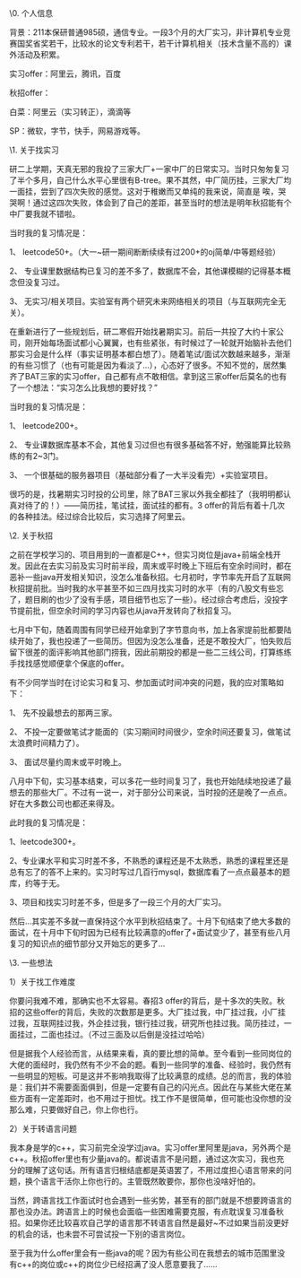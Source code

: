 \0. 个人信息

背景：211本保研普通985硕，通信专业。一段3个月的大厂实习，非计算机专业竞赛国奖省奖若干，比较水的论文专利若干，若干计算机相关（技术含量不高的）课外活动及积累。

实习offer：阿里云，腾讯，百度

秋招offer：

白菜：阿里云（实习转正），滴滴等

SP：微软，字节，快手，网易游戏等。

 

 

 

\1. 关于找实习

研二上学期，天真无邪的我投了三家大厂+一家中厂的日常实习。当时只匆匆复习了半个多月，自己什么水平心里很有B-tree。果不其然，中厂简历挂，三家大厂均一面挂，尝到了四次失败的感觉。这对于稚嫩而又单纯的我来说，简直是 唉，哭哭啊！通过这四次失败，体会到了自己的差距，甚至当时的想法是明年秋招能有个中厂要我就不错啦。

 

当时我的复习情况是：

1、 leetcode50+。（大一~研一期间断断续续有过200+的oj简单/中等题经验）

2、 专业课里数据结构已复习的差不多了，数据库不会，其他课模糊的记得基本概念但没复习过。

3、 无实习/相关项目。实验室有两个研究未来网络相关的项目（与互联网完全无关）。

 

在重新进行了一些规划后，研二寒假开始找暑期实习。前后一共投了大约十家公司，刚开始每场面试都小心翼翼，也有些紧张，有时候过了一轮就开始脑补去他们那实习会是什么样（事实证明基本都白想了）。随着笔试/面试次数越来越多，渐渐的有些习惯了（也有可能是因为看淡了...），心态好了很多。不知不觉的，居然集齐了BAT三家的实习offer，自己都有点不敢相信。拿到这三家offer后莫名的也有了一个想法：“实习怎么比我想的要好找？”

 

当时我的复习情况是：

1、 leetcode200+。

2、 专业课数据库基本不会，其他复习过但也有很多基础答不好，勉强能算比较熟练的有2~3门。

3、 一个很基础的服务器项目（基础部分看了一大半没看完）+实验室项目。

 

很巧的是，找暑期实习时投的公司里，除了BAT三家以外我全都挂了（我明明都认真对待了的！）——简历挂，笔试挂，面试挂的都有。3 offer的背后有着十几次的各种挂法。经过综合比较后，实习选择了阿里云。

 

\2. 关于秋招

之前在学校学习的、项目用到的一直都是C++，但实习岗位是java+前端全栈开发。因此在去实习前及实习时前半段，周末或平时晚上下班后有空余时间时，都在恶补一些java开发相关知识，没怎么准备秋招。七月初时，字节率先开启了互联网秋招提前批。当时我的水平甚至不如三四月找实习时的水平（有的八股文有些忘了，题目刷的也少了没有手感，项目细节也忘了一些）。经过综合考虑后，没投字节提前批，但空余时间的学习内容也从java开发转向了秋招复习。

七月中下旬，随着周围有同学已经开始拿到了字节意向书，加上各家提前批都要陆续开始了，我也投递了一些简历。但因为没怎么准备，还是不敢投大厂，怕失败后留下很差的面评影响其他部门捞我，因此前期投的都是一些二三线公司，打算练练手找找感觉顺便拿个保底的offer。

有不少同学当时在讨论实习和复习、参加面试时间冲突的问题，我的应对策略如下：

1、 先不投最想去的那两三家。

2、 不投一定要做笔试才能面的（实习期间时间很少，空余时间还要复习，做笔试太浪费时间精力了）。

3、 面试尽量约周末或平时晚上。

八月中下旬，实习基本结束，可以多花一些时间复习了，我也开始陆续地投递了最想去的那些大厂。不过有一说一，对于部分公司来说，当时投的还是晚了一点点。好在大多数公司也都还来得及。

 

此时我的复习情况是：

1、leetcode300+。

2、专业课水平和实习时差不多，不熟悉的课程还是不太熟悉，熟悉的课程里还是总有忘了的答不上来的。实习时写过几百行mysql，数据库看了一点点最基本的题库，约等于无。

3、项目和找实习时差不多，但是多了一段三个月的大厂实习。

 

​	然后...其实差不多就一直保持这个水平到秋招结束了。十月下旬结束了绝大多数的面试，在十月中下旬时因为已经有比较满意的offer了+面试变少了，甚至有些八月复习的知识点的细节部分又开始忘的更多了...

 

\3. 一些想法

1）关于找工作难度

你要问我难不难，那确实也不太容易。春招3 offer的背后，是十多次的失败。秋招的这些offer的背后，失败的次数那是更多。大厂挂过我，中厂挂过我，小厂挂过我，互联网挂过我，外企挂过我，银行挂过我，研究所也挂过我。简历挂过，一面挂过，二面也挂过。（不过三面及以后倒是没挂过哈哈）

但是据我个人经验而言，从结果来看，真的要比想的简单。至今看到一些同岗位的大佬的面经时，我仍然有不少不会的题。看到一些同学的准备、经验时，我仍然有一些明显的短板。可是这并不影响我取得了比较满意的成绩。总的而言，我的体验是：我们并不需要面面俱到，但是一定要有自己的闪光点。因此在与某些大佬在某些方面有一定差距时，也不用过于担忧。找工作不是很简单，但可能也没你想的没那么难，只要做好自己，你上你也行。

2）关于转语言问题

​	我本身是学的c++，实习前完全没学过java。实习offer里阿里是java，另外两个是c++。秋招offer里也有少量java的。都说语言不是问题，通过这次实习，我也充分的理解了这句话。所有语言归根结底都是英语罢了，不用过度担心语言带来的问题，换个语言干活你上你也行的。主管既然敢要你，那你也没啥好怕的。

​	当然，跨语言找工作面试时也会遇到一些劣势，甚至有的部门就是不想要跨语言的那也没办法。跨语言上的时候也会面临一些困难需要克服，有点耽误复习准备秋招。如果你还比较喜欢自己学的语言那不转语言自然是最好~不过如果当前没更好的机会的话，也未尝不可尝试投一下别的语言岗位。

​	至于我为什么offer里会有一些java的呢？因为有些公司在我想去的城市范围里没有c++的岗位或c++的岗位少已经招满了没人愿意要我了......

 

 

 

 

 
